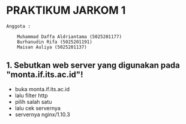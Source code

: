 # PRAKTIKUM JARKOM 1
```
Anggota :

	Muhammad Daffa Aldriantama (5025201177)
	Burhanudin Rifa (5025201191)
	Maisan Auliya (5025201137)

```
## 1.  Sebutkan web server yang digunakan pada "monta.if.its.ac.id"! 
* buka monta.if.its.ac.id
* lalu filter http
* pilih salah satu
* lalu cek servernya
* servernya nginx/1.10.3
